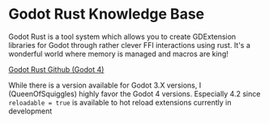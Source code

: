 # Godot Rust Knowledge Base

Godot Rust is a tool system which allows you to create GDExtension libraries for Godot through rather clever FFI interactions using rust. It's a wonderful world where memory is managed and macros are king!

[Godot Rust Github (Godot 4)](https://github.com/godot-rust/gdext)

While there is a version available for Godot 3.X versions, I (QueenOfSquiggles) highly favor the Godot 4 versions. Especially 4.2 since `reloadable = true` is available to hot reload extensions currently in development
